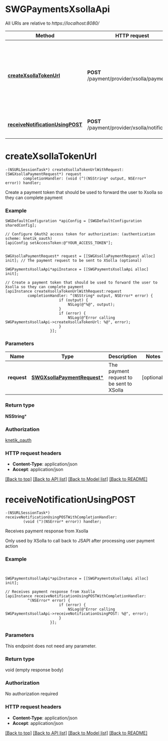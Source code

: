# SWGPaymentsXsollaApi

All URIs are relative to *https://localhost:8080/*

Method | HTTP request | Description
------------- | ------------- | -------------
[**createXsollaTokenUrl**](SWGPaymentsXsollaApi.md#createxsollatokenurl) | **POST** /payment/provider/xsolla/payment | Create a payment token that should be used to forward the user to Xsolla so they can complete payment
[**receiveNotificationUsingPOST**](SWGPaymentsXsollaApi.md#receivenotificationusingpost) | **POST** /payment/provider/xsolla/notifications | Receives payment response from Xsolla


# **createXsollaTokenUrl**
```objc
-(NSURLSessionTask*) createXsollaTokenUrlWithRequest: (SWGXsollaPaymentRequest*) request
        completionHandler: (void (^)(NSString* output, NSError* error)) handler;
```

Create a payment token that should be used to forward the user to Xsolla so they can complete payment

### Example 
```objc
SWGDefaultConfiguration *apiConfig = [SWGDefaultConfiguration sharedConfig];

// Configure OAuth2 access token for authorization: (authentication scheme: knetik_oauth)
[apiConfig setAccessToken:@"YOUR_ACCESS_TOKEN"];


SWGXsollaPaymentRequest* request = [[SWGXsollaPaymentRequest alloc] init]; // The payment request to be sent to XSolla (optional)

SWGPaymentsXsollaApi*apiInstance = [[SWGPaymentsXsollaApi alloc] init];

// Create a payment token that should be used to forward the user to Xsolla so they can complete payment
[apiInstance createXsollaTokenUrlWithRequest:request
          completionHandler: ^(NSString* output, NSError* error) {
                        if (output) {
                            NSLog(@"%@", output);
                        }
                        if (error) {
                            NSLog(@"Error calling SWGPaymentsXsollaApi->createXsollaTokenUrl: %@", error);
                        }
                    }];
```

### Parameters

Name | Type | Description  | Notes
------------- | ------------- | ------------- | -------------
 **request** | [**SWGXsollaPaymentRequest***](SWGXsollaPaymentRequest*.md)| The payment request to be sent to XSolla | [optional] 

### Return type

**NSString***

### Authorization

[knetik_oauth](../README.md#knetik_oauth)

### HTTP request headers

 - **Content-Type**: application/json
 - **Accept**: application/json

[[Back to top]](#) [[Back to API list]](../README.md#documentation-for-api-endpoints) [[Back to Model list]](../README.md#documentation-for-models) [[Back to README]](../README.md)

# **receiveNotificationUsingPOST**
```objc
-(NSURLSessionTask*) receiveNotificationUsingPOSTWithCompletionHandler: 
        (void (^)(NSError* error)) handler;
```

Receives payment response from Xsolla

Only used by XSolla to call back to JSAPI after processing user payment action

### Example 
```objc


SWGPaymentsXsollaApi*apiInstance = [[SWGPaymentsXsollaApi alloc] init];

// Receives payment response from Xsolla
[apiInstance receiveNotificationUsingPOSTWithCompletionHandler: 
          ^(NSError* error) {
                        if (error) {
                            NSLog(@"Error calling SWGPaymentsXsollaApi->receiveNotificationUsingPOST: %@", error);
                        }
                    }];
```

### Parameters
This endpoint does not need any parameter.

### Return type

void (empty response body)

### Authorization

No authorization required

### HTTP request headers

 - **Content-Type**: application/json
 - **Accept**: application/json

[[Back to top]](#) [[Back to API list]](../README.md#documentation-for-api-endpoints) [[Back to Model list]](../README.md#documentation-for-models) [[Back to README]](../README.md)

